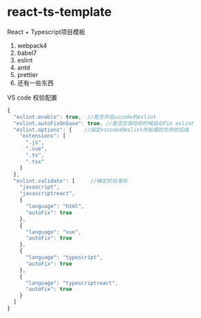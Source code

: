 # react-ts-template

React + Typescript项目模板

1. webpack4
2. babel7
3. eslint
4. antd
5. prettier
6. 还有一些东西

VS code 校验配置

```js
{
  "eslint.enable": true,  //是否开启vscode的eslint
  "eslint.autoFixOnSave": true, //是否在保存的时候自动fix eslint
  "eslint.options": {    //指定vscode的eslint所处理的文件的后缀
    "extensions": [
      ".js",
      ".vue",
      ".ts",
      ".tsx"
    ]
  },
  "eslint.validate": [     //确定校验准则
    "javascript",
    "javascriptreact",
    {
      "language": "html",
      "autoFix": true
    },
    {
      "language": "vue",
      "autoFix": true
    },
    {
      "language": "typescript",
      "autoFix": true
    },
    {
      "language": "typescriptreact",
      "autoFix": true
    }
  ]
}
```
